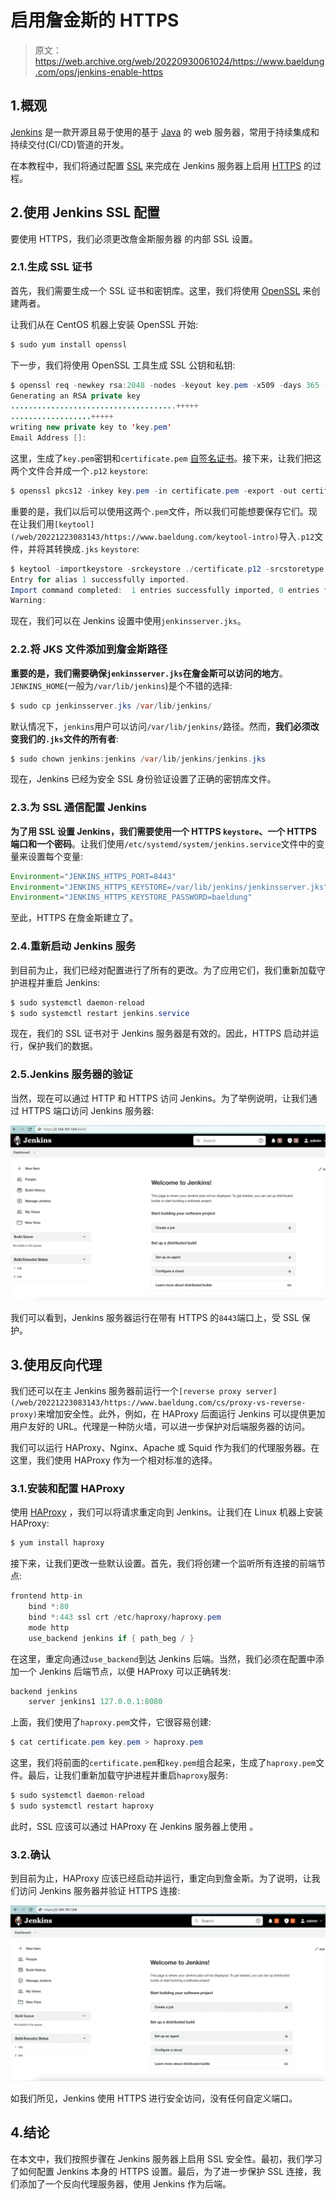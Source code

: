 # 启用詹金斯的 HTTPS

> 原文：<https://web.archive.org/web/20220930061024/https://www.baeldung.com/ops/jenkins-enable-https>

## 1.概观

[Jenkins](/web/20221223083143/https://www.baeldung.com/linux/jenkins-install-run) 是一款开源且易于使用的基于 [Java](/web/20221223083143/https://www.baeldung.com/java-tutorial) 的 web 服务器，常用于持续集成和持续交付(CI/CD)管道的开发。

在本教程中，我们将通过配置 [SSL](/web/20221223083143/https://www.baeldung.com/cs/ssl-vs-tls) 来完成在 Jenkins 服务器上启用 [HTTPS](/web/20221223083143/https://www.baeldung.com/cs/https-urls-encrypted) 的过程。

## 2.使用 Jenkins SSL 配置

要使用 HTTPS，我们必须更改詹金斯服务器 的内部 SSL 设置。

### 2.1.生成 SSL 证书

首先，我们需要生成一个 SSL 证书和密钥库。这里，我们将使用 [OpenSSL](/web/20221223083143/https://www.baeldung.com/linux/openssl-extract-certificate-info#the-openssl-tool) 来创建两者。

让我们从在 CentOS 机器上安装 OpenSSL 开始:

```java
$ sudo yum install openssl
```

下一步，我们将使用 OpenSSL 工具生成 SSL 公钥和私钥:

```java
$ openssl req -newkey rsa:2048 -nodes -keyout key.pem -x509 -days 365 -out certificate.pem
Generating an RSA private key
.....................................+++++
..................+++++
writing new private key to 'key.pem'
Email Address []:
```

这里，生成了`key.pem`密钥和`certificate.pem` [自签名证书](/web/20221223083143/https://www.baeldung.com/openssl-self-signed-cert)。接下来，让我们把这两个文件合并成一个`.p12` `keystore`:

```java
$ openssl pkcs12 -inkey key.pem -in certificate.pem -export -out certificate.p12
```

重要的是，我们以后可以使用这两个`.pem`文件，所以我们可能想要保存它们。现在让我们用`[keytool](/web/20221223083143/https://www.baeldung.com/keytool-intro)`导入`.p12`文件，并将其转换成`.jks` `keystore`:

```java
$ keytool -importkeystore -srckeystore ./certificate.p12 -srcstoretype pkcs12 -destkeystore jenkinsserver.jks -deststoretype JKS
Entry for alias 1 successfully imported.
Import command completed:  1 entries successfully imported, 0 entries failed or cancelled
Warning:
```

现在，我们可以在 Jenkins 设置中使用`jenkinsserver.jks`。

### 2.2.将 JKS 文件添加到詹金斯路径

**重要的是，我们需要确保`jenkinsserver.jks`在詹金斯可以访问的地方**。`JENKINS_HOME`(一般为`/var/lib/jenkins`)是个不错的选择:

```java
$ sudo cp jenkinsserver.jks /var/lib/jenkins/
```

默认情况下，`jenkins`用户可以访问`/var/lib/jenkins/`路径。然而，**我们必须改变我们的`.jks`文件的所有者**:

```java
$ sudo chown jenkins:jenkins /var/lib/jenkins/jenkins.jks
```

现在，Jenkins 已经为安全 SSL 身份验证设置了正确的密钥库文件。

### 2.3.为 SSL 通信配置 Jenkins

**为了用 SSL 设置 Jenkins，我们需要使用一个 HTTPS `keystore`、一个 HTTPS 端口和一个密码**。让我们使用`/etc/systemd/system/jenkins.service`文件中的变量来设置每个变量:

```java
Environment="JENKINS_HTTPS_PORT=8443"
Environment="JENKINS_HTTPS_KEYSTORE=/var/lib/jenkins/jenkinsserver.jks"
Environment="JENKINS_HTTPS_KEYSTORE_PASSWORD=baeldung"
```

至此，HTTPS 在詹金斯建立了。

### 2.4.重新启动 Jenkins 服务

到目前为止，我们已经对配置进行了所有的更改。为了应用它们，我们重新加载守护进程并重启 Jenkins:

```java
$ sudo systemctl daemon-reload
$ sudo systemctl restart jenkins.service 
```

现在，我们的 SSL 证书对于 Jenkins 服务器是有效的。因此，HTTPS 启动并运行，保护我们的数据。

### 2.5.Jenkins 服务器的验证

当然，现在可以通过 HTTP 和 HTTPS 访问 Jenkins。为了举例说明，让我们通过 HTTPS 端口访问 Jenkins 服务器:

[![jenkins ssl](img/7d0bbc52d215839addeffcf8891b6d83.png)](/web/20221223083143/https://www.baeldung.com/wp-content/uploads/2022/10/jenkins_ssl.png)

我们可以看到，Jenkins 服务器运行在带有 HTTPS 的`8443`端口上，受 SSL 保护。

## 3.使用反向代理

我们还可以在主 Jenkins 服务器前运行一个`[reverse proxy server](/web/20221223083143/https://www.baeldung.com/cs/proxy-vs-reverse-proxy)`来增加安全性。此外，例如，在 HAProxy 后面运行 Jenkins 可以提供更加用户友好的 URL。代理是一种防火墙，可以进一步保护对后端服务器的访问。

我们可以运行 HAProxy、Nginx、Apache 或 Squid 作为我们的代理服务器。在这里，我们使用 HAProxy 作为一个相对标准的选择。

### 3.1.安装和配置 HAProxy

使用 [HAProxy](https://web.archive.org/web/20221223083143/https://www.haproxy.com/blog/using-haproxy-as-an-api-gateway-part-1/) ，我们可以将请求重定向到 Jenkins。让我们在 Linux 机器上安装 HAProxy:

```java
$ yum install haproxy
```

接下来，让我们更改一些默认设置。首先，我们将创建一个监听所有连接的前端节点:

```java
frontend http-in
    bind *:80
    bind *:443 ssl crt /etc/haproxy/haproxy.pem
    mode http
    use_backend jenkins if { path_beg / }
```

在这里，重定向通过`use_backend`到达 Jenkins 后端。当然，我们必须在配置中添加一个 Jenkins 后端节点，以便 HAProxy 可以正确转发:

```java
backend jenkins
    server jenkins1 127.0.0.1:8080
```

上面，我们使用了`haproxy.pem`文件，它很容易创建:

```java
$ cat certificate.pem key.pem > haproxy.pem
```

这里，我们将前面的`certificate.pem`和`key.pem`组合起来，生成了`haproxy.pem`文件。最后，让我们重新加载守护进程并重启`haproxy`服务:

```java
$ sudo systemctl daemon-reload
$ sudo systemctl restart haproxy
```

此时，SSL 应该可以通过 HAProxy 在 Jenkins 服务器上使用 。

### 3.2.确认

到目前为止，HAProxy 应该已经启动并运行，重定向到詹金斯。为了说明，让我们访问 Jenkins 服务器并验证 HTTPS 连接:

[![jenkins haproxy](img/c60d329e62fe26261a33feeb368fc9e9.png)](/web/20221223083143/https://www.baeldung.com/wp-content/uploads/2022/10/jenkins_haproxy.png)

如我们所见，Jenkins 使用 HTTPS 进行安全访问，没有任何自定义端口。

## 4.结论

在本文中，我们按照步骤在 Jenkins 服务器上启用 SSL 安全性。最初，我们学习了如何配置 Jenkins 本身的 HTTPS 设置。最后，为了进一步保护 SSL 连接，我们添加了一个反向代理服务器，使用 Jenkins 作为后端。